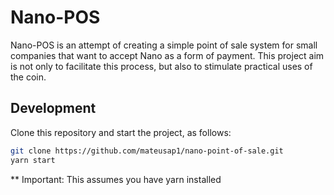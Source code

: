 # Nano-POS

Nano-POS is an attempt of creating a simple point of sale system for small
companies that want to accept Nano as a form of payment. This project aim is not
only to facilitate this process, but also to stimulate practical uses of the
coin.

## Development

Clone this repository and start the project, as follows:

```bash
git clone https://github.com/mateusap1/nano-point-of-sale.git
yarn start
```

** Important: This assumes you have yarn installed
